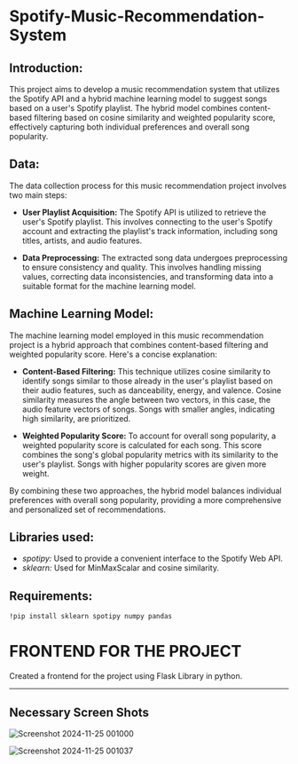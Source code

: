 # Spotify-Music-Recommendation-System

## Introduction:

This project aims to develop a music recommendation system that utilizes the Spotify API and a hybrid machine learning model to suggest songs based on a user's Spotify playlist. The hybrid model combines content-based filtering based on cosine similarity and weighted popularity score, effectively capturing both individual preferences and overall song popularity.

## Data:

The data collection process for this music recommendation project involves two main steps:

* **User Playlist Acquisition:** The Spotify API is utilized to retrieve the user's Spotify playlist. This involves connecting to the user's Spotify account and extracting the playlist's track information, including song titles, artists, and audio features.

* **Data Preprocessing:** The extracted song data undergoes preprocessing to ensure consistency and quality. This involves handling missing values, correcting data inconsistencies, and transforming data into a suitable format for the machine learning model.

## Machine Learning Model:


The machine learning model employed in this music recommendation project is a hybrid approach that combines content-based filtering and weighted popularity score. Here's a concise explanation:

* **Content-Based Filtering:** This technique utilizes cosine similarity to identify songs similar to those already in the user's playlist based on their audio features, such as danceability, energy, and valence. Cosine similarity measures the angle between two vectors, in this case, the audio feature vectors of songs. Songs with smaller angles, indicating high similarity, are prioritized.

* **Weighted Popularity Score:** To account for overall song popularity, a weighted popularity score is calculated for each song. This score combines the song's global popularity metrics with its similarity to the user's playlist. Songs with higher popularity scores are given more weight.

By combining these two approaches, the hybrid model balances individual preferences with overall song popularity, providing a more comprehensive and personalized set of recommendations.

## Libraries used:

* *spotipy:* Used to provide a convenient interface to the Spotify Web API.
* *sklearn:* Used for MinMaxScalar and cosine similarity.

## Requirements:

~~~
!pip install sklearn spotipy numpy pandas
~~~
<h1>FRONTEND FOR THE PROJECT</h1>
Created a frontend for the project using Flask Library in python.
<hr>
<h2>Necessary Screen Shots</h2>


![Screenshot 2024-11-25 001000](https://github.com/user-attachments/assets/e6a57904-5e93-45af-bc12-881a27caf318)


![Screenshot 2024-11-25 001037](https://github.com/user-attachments/assets/fcfdfc72-b268-43f2-91ad-dd8950309cdc)




